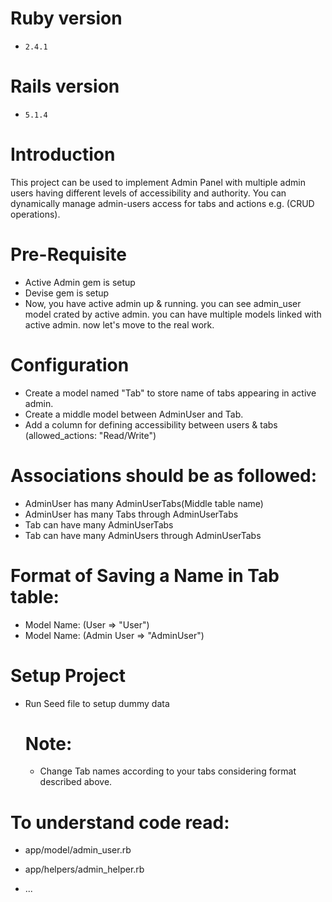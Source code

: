 
# Ruby version
* `2.4.1`

# Rails version
* `5.1.4`

# Introduction
This project can be used to implement Admin Panel with multiple admin users having different levels of accessibility and authority. You can dynamically manage admin-users access for tabs and actions e.g. (CRUD operations). 

# Pre-Requisite
* Active Admin gem is setup
* Devise gem is setup
* Now, you have active admin up & running. you can see admin_user model crated by active admin. you can have multiple models   linked with active admin. now let's move to the real work. 

# Configuration
* Create a model named "Tab" to store name of tabs appearing in active admin.
* Create a middle model between AdminUser and Tab.
* Add a column for defining accessibility between users & tabs (allowed_actions: "Read/Write")

# Associations should be as followed:
* AdminUser has many AdminUserTabs(Middle table name)
* AdminUser has many Tabs through AdminUserTabs
* Tab can have many AdminUserTabs
* Tab can have many AdminUsers through AdminUserTabs

# Format of Saving a Name in Tab table:
* Model Name: (User => "User")
* Model Name: (Admin User => "AdminUser")

# Setup Project
* Run Seed file to setup dummy data
  # Note: 
  * Change Tab names according to your tabs considering format described above.
 
# To understand code read:
* app/model/admin_user.rb
* app/helpers/admin_helper.rb


* ...
